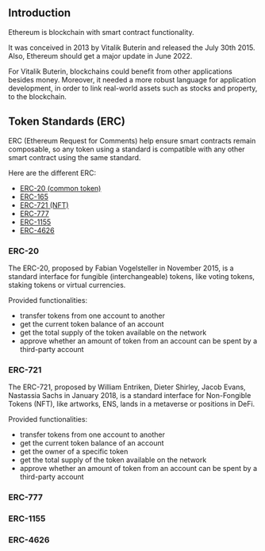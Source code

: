 ## Introduction

Ethereum is blockchain with smart contract functionality.

It was conceived in 2013 by Vitalik Buterin and released the July 30th 2015.
Also, Ethereum should get a major update in June 2022.

For Vitalik Buterin, blockchains could benefit from other applications besides
money. Moreover, it needed a more robust language for application development,
in order to link real-world assets such as stocks and property, to the
blockchain.


## Token Standards (ERC)

ERC (Ethereum Request for Comments) help ensure smart contracts remain
composable, so any token using a standard is compatible with any other
smart contract using the same standard.

Here are the different ERC:
- [ERC-20 (common token)](#erc-20)
- [ERC-165](#erc-165)
- [ERC-721 (NFT)](#erc-721)
- [ERC-777](#erc-777)
- [ERC-1155](#erc-1155)
- [ERC-4626](#erc-4626)


### ERC-20

The ERC-20, proposed by Fabian Vogelsteller in November 2015, is a standard
interface for fungible (interchangeable) tokens, like voting tokens, staking
tokens or virtual currencies.

Provided functionalities:
- transfer tokens from one account to another
- get the current token balance of an account
- get the total supply of the token available on the network
- approve whether an amount of token from an account can be spent by a
third-party account


### ERC-721

The ERC-721, proposed by William Entriken, Dieter Shirley, Jacob Evans,
Nastassia Sachs in January 2018, is a standard interface for Non-Fongible
Tokens (NFT), like artworks, ENS, lands in a metaverse or positions in DeFi.

Provided functionalities:
- transfer tokens from one account to another
- get the current token balance of an account
- get the owner of a specific token
- get the total supply of the token available on the network
- approve whether an amount of token from an account can be spent by a
third-party account


### ERC-777


### ERC-1155


### ERC-4626
